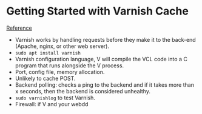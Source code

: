 # Getting Started with Varnish Cache
[Reference](https://www.linode.com/docs/websites/varnish/getting-started-with-varnish-cache/)

- Varnish works by handling requests before they make it to the back-end (Apache, nginx, or other web server).
- `sudo apt install varnish`
- Varnish configuration language, V will compile the VCL code into a C program that runs alongside the V process.
- Port, config file, memory allocation.
- Unlikely to cache POST.
- Backend polling: checks a ping to the backend and if it takes more than x seconds, then the backend is considered unhealthy.
- `sudo varnishlog` to test Varnish.
- Firewall: if V and your webdd
